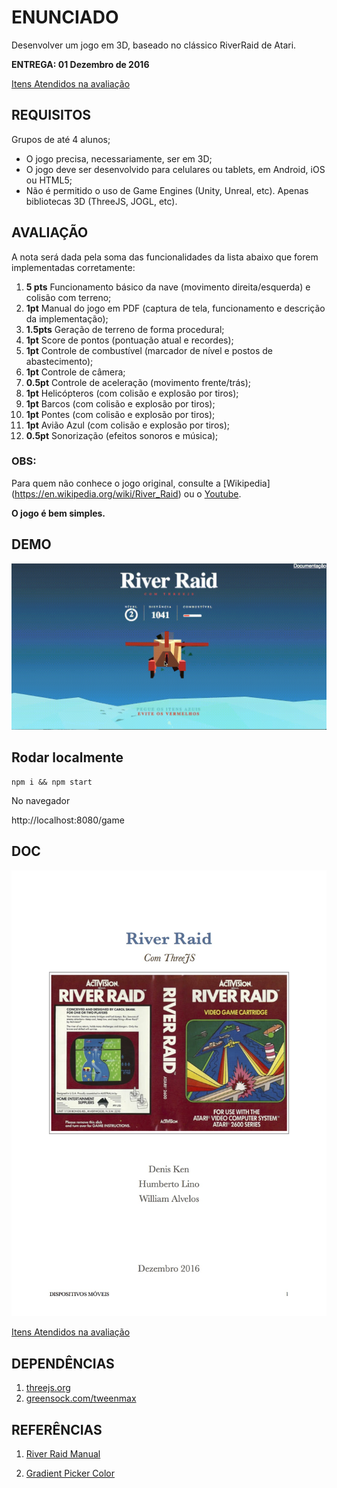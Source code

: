# ENUNCIADO

Desenvolver um jogo em 3D, baseado no clássico RiverRaid de Atari.

**ENTREGA: 01 Dezembro de 2016**

[Itens Atendidos na avaliação](doc/river-raid.pdf)

## REQUISITOS

Grupos de até 4 alunos;

* O jogo precisa, necessariamente, ser em 3D;
* O jogo deve ser desenvolvido para celulares ou tablets, em Android, iOS ou HTML5;
* Não é permitido o uso de Game Engines (Unity, Unreal, etc). Apenas bibliotecas 3D (ThreeJS, JOGL, etc).


## AVALIAÇÃO

A nota será dada pela soma das funcionalidades da lista abaixo que forem implementadas corretamente:

1. **5 pts** Funcionamento básico da nave (movimento direita/esquerda) e colisão com terreno;
2. **1pt** Manual do jogo em PDF (captura de tela, funcionamento e descrição da implementação);
3. **1.5pts** Geração de terreno de forma procedural;
4. **1pt** Score de pontos (pontuação atual e recordes);
5. **1pt** Controle de combustível (marcador de nível e postos de abastecimento);
6. **1pt** Controle de câmera;
7. **0.5pt** Controle de aceleração (movimento frente/trás);
8. **1pt** Helicópteros (com colisão e explosão por tiros);
9. **1pt** Barcos (com colisão e explosão por tiros);
10. **1pt** Pontes (com colisão e explosão por tiros);
11. **1pt** Avião Azul (com colisão e explosão por tiros);
12. **0.5pt** Sonorização (efeitos sonoros e música);

### OBS: 

Para quem não conhece o jogo original, consulte a [Wikipedia] (https://en.wikipedia.org/wiki/River_Raid) ou o [Youtube](https://www.youtube.com/watch?v=pmPjsBDN9Xw).

**O jogo é bem simples.**

## DEMO

![GamePlay](doc/game-play.gif)

## Rodar localmente

```
npm i && npm start
```

No navegador

http://localhost:8080/game

## DOC

![Itens Atendidos na avaliação](doc/river-raid.jpg)

[Itens Atendidos na avaliação](doc/river-raid.pdf)

## DEPENDÊNCIAS

1. [threejs.org](https://threejs.org)
2. [greensock.com/tweenmax](https://greensock.com/tweenmax)

## REFERÊNCIAS

1. [River Raid Manual](http://www.gamesdatabase.org/Media/SYSTEM/Atari_2600/Manual/formated/River_Raid_-_1982_-_Activision.pdf)

2. [Gradient Picker Color](http://uigradients.com/#BetweenNightandDay)